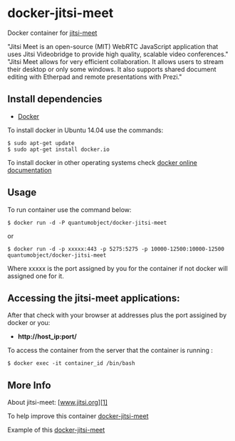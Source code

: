 # docker-jitsi-meet

Docker container for [jitsi-meet][3]

"Jitsi Meet is an open-source (MIT) WebRTC JavaScript application that uses Jitsi Videobridge to provide high quality, scalable video conferences."  "Jitsi Meet allows for very efficient collaboration. It allows users to stream their desktop or only some windows. It also supports shared document editing with Etherpad and remote presentations with Prezi."


## Install dependencies

  - [Docker][2]

To install docker in Ubuntu 14.04 use the commands:

    $ sudo apt-get update
    $ sudo apt-get install docker.io

 To install docker in other operating systems check [docker online documentation][4]

## Usage

To run container use the command below:

    $ docker run -d -P quantumobject/docker-jitsi-meet

or

    $ docker run -d -p xxxxx:443 -p 5275:5275 -p 10000-12500:10000-12500 quantumobject/docker-jitsi-meet

Where xxxxx is the port assigned by you for the container if not docker will assigned one for it.

## Accessing the jitsi-meet applications:

After that check with your browser at addresses plus the port assigined by docker or you:

  - **http://host_ip:port/**

To access the container from the server that the container is running :

    $ docker exec -it container_id /bin/bash


## More Info

About jitsi-meet: [www.jitsi.org][1]

To help improve this container [docker-jitsi-meet][5]

Example of this [docker-jitsi-meet][6]

[1]:https://jitsi.org/
[2]:https://www.docker.com
[3]:https://jitsi.org/
[4]:http://docs.docker.com
[5]:https://github.com/QuantumObject/docker-jitsi-meet
[6]:https://www.quantumobject.com:32773
